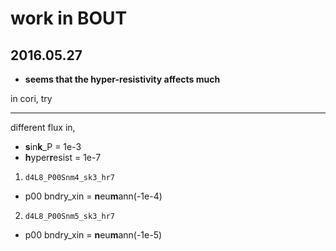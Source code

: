 # work in BOUT

## 2016.05.27

- **seems that the hyper-resistivity affects much**

in cori, try  

---

different flux in, 
  * **s**in**k**_P = 1e-3
  * **h**yper**r**esist = 1e-7
1. `d4L8_P00Snm4_sk3_hr7` 
  * p00 bndry_xin = **n**eu**m**ann(-1e-4)
2. `d4L8_P00Snm5_sk3_hr7` 
  * p00 bndry_xin = **n**eu**m**ann(-1e-5)
